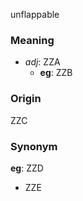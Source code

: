unflappable
### Meaning
+ _adj_: ZZA
    + __eg__: ZZB

### Origin

ZZC

### Synonym

__eg__: ZZD

+ ZZE


